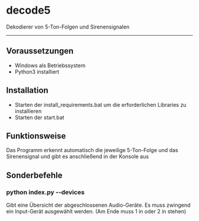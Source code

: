 # decode5
Dekodierer von 5-Ton-Folgen und Sirenensignalen

---
## Voraussetzungen
- Windows als Betriebssystem
- Python3 installiert

## Installation
- Starten der install_requirements.bat um die erforderlichen Libraries zu installieren
- Starten der start.bat

## Funktionsweise
Das Programm erkennt automatisch die jeweilige 5-Ton-Folge und das Sirenensignal und gibt es anschließend in der Konsole aus

## Sonderbefehle
### python index.py --devices
Gibt eine Übersicht der abgeschlossenen Audio-Geräte.
Es muss zwingend ein Input-Gerät ausgewählt werden. (Am Ende muss 1 in oder 2 in stehen)
